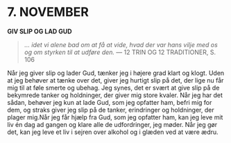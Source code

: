 # 7. NOVEMBER

**GIV SLIP OG LAD GUD**

> *… idet vi alene bad om at få at vide, hvad der var hans vilje med os og om styrken til at udføre den.*
> — 12 TRIN OG 12 TRADITIONER, S. 106

Når jeg giver slip og lader Gud, tænker jeg i højere grad klart og klogt. Uden at jeg behøver at tænke over det, giver jeg hurtigt slip på det, der lige nu får mig til at føle smerte og ubehag. Jeg synes, det er svært at give slip på de bekymrede tanker og holdninger, der giver mig store kvaler. Når jeg har det sådan, behøver jeg kun at lade Gud, som jeg opfatter ham, befri mig for dem, og straks giver jeg slip på de tanker, erindringer og holdninger, der plager mig.Når jeg får hjælp fra Gud, som jeg opfatter ham, kan jeg leve mit liv én dag ad gangen og klare alle de udfordringer, jeg møder. Når jeg gør det, kan jeg leve et liv i sejren over alkohol og i glæden ved at være ædru.
